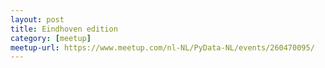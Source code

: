```yaml
---
layout: post
title: Eindhoven edition
category: [meetup]
meetup-url: https://www.meetup.com/nl-NL/PyData-NL/events/260470095/
---
```

